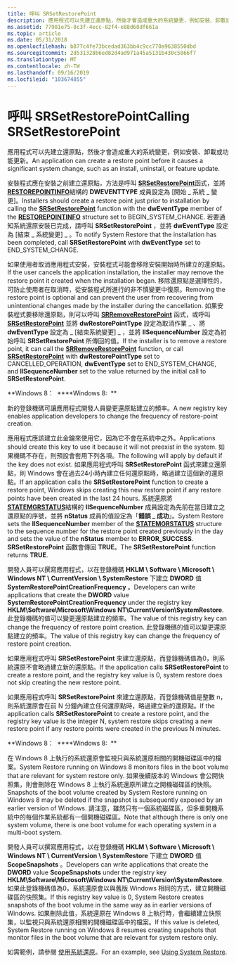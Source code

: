 ```yaml
---
title: 呼叫 SRSetRestorePoint
description: 應用程式可以先建立還原點，然後才會造成重大的系統變更，例如安裝、卸載或功能更新。
ms.assetid: 77981e75-8c3f-4ecc-82f4-e88d68df661a
ms.topic: article
ms.date: 05/31/2018
ms.openlocfilehash: b877c4fe73bcedad363bb4c9cc770a9638550dbd
ms.sourcegitcommit: 2d531328b6ed82d4ad971a45a5131b430c5866f7
ms.translationtype: MT
ms.contentlocale: zh-TW
ms.lasthandoff: 09/16/2019
ms.locfileid: "103674855"
---
```

# <a name="calling-srsetrestorepoint"></a><span data-ttu-id="f1ce6-103">呼叫 SRSetRestorePoint</span><span class="sxs-lookup"><span data-stu-id="f1ce6-103">Calling SRSetRestorePoint</span></span>

<span data-ttu-id="f1ce6-104">應用程式可以先建立還原點，然後才會造成重大的系統變更，例如安裝、卸載或功能更新。</span><span class="sxs-lookup"><span data-stu-id="f1ce6-104">An application can create a restore point before it causes a significant system change, such as an install, uninstall, or feature update.</span></span>

<span data-ttu-id="f1ce6-105">安裝程式應在安裝之前建立還原點，方法是呼叫 [**SRSetRestorePoint**](/windows/desktop/api/SRRestorePtAPI/nf-srrestoreptapi-srsetrestorepointa)函式，並將 [**RESTOREPOINTINFO**](/windows/win32/api/srrestoreptapi/ns-srrestoreptapi-restorepointinfoa)結構的 **DWEVENTTYPE** 成員設定為 [開始 \_ 系統 \_ 變更]。</span><span class="sxs-lookup"><span data-stu-id="f1ce6-105">Installers should create a restore point just prior to installation by calling the [**SRSetRestorePoint**](/windows/desktop/api/SRRestorePtAPI/nf-srrestoreptapi-srsetrestorepointa) function with the **dwEventType** member of the [**RESTOREPOINTINFO**](/windows/win32/api/srrestoreptapi/ns-srrestoreptapi-restorepointinfoa) structure set to BEGIN\_SYSTEM\_CHANGE.</span></span> <span data-ttu-id="f1ce6-106">若要通知系統還原安裝已完成，請呼叫 **SRSetRestorePoint** ，並將 **dwEventType** 設定為 [結束 \_ 系統變更] \_ 。</span><span class="sxs-lookup"><span data-stu-id="f1ce6-106">To notify System Restore that the installation has been completed, call **SRSetRestorePoint** with **dwEventType** set to END\_SYSTEM\_CHANGE.</span></span>

<span data-ttu-id="f1ce6-107">如果使用者取消應用程式安裝，安裝程式可能會移除安裝開始時所建立的還原點。</span><span class="sxs-lookup"><span data-stu-id="f1ce6-107">If the user cancels the application installation, the installer may remove the restore point it created when the installation began.</span></span> <span data-ttu-id="f1ce6-108">移除還原點是選擇性的，可防止使用者在取消時，從安裝程式所進行的非不慎變更中復原。</span><span class="sxs-lookup"><span data-stu-id="f1ce6-108">Removing the restore point is optional and can prevent the user from recovering from unintentional changes made by the installer during the cancellation.</span></span> <span data-ttu-id="f1ce6-109">如果安裝程式要移除還原點，則可以呼叫 [**SRRemoveRestorePoint**](/windows/desktop/api/SRRestorePtAPI/nf-srrestoreptapi-srremoverestorepoint) 函式，或呼叫 [**SRSetRestorePoint**](/windows/desktop/api/SRRestorePtAPI/nf-srrestoreptapi-srsetrestorepointa) 並將 **dwRestorePointType** 設定為取消作業 \_ 、將 **dwEventType** 設定為 \_ [結束系統變更] \_ ，並將 **llSequenceNumber** 設定為初始呼叫 **SRSetRestorePoint** 所傳回的值。</span><span class="sxs-lookup"><span data-stu-id="f1ce6-109">If the installer is to remove a restore point, it can call the [**SRRemoveRestorePoint**](/windows/desktop/api/SRRestorePtAPI/nf-srrestoreptapi-srremoverestorepoint) function, or call [**SRSetRestorePoint**](/windows/desktop/api/SRRestorePtAPI/nf-srrestoreptapi-srsetrestorepointa) with **dwRestorePointType** set to CANCELLED\_OPERATION, **dwEventType** set to END\_SYSTEM\_CHANGE, and **llSequenceNumber** set to the value returned by the initial call to **SRSetRestorePoint**.</span></span>

<span data-ttu-id="f1ce6-110">**Windows 8：  **</span><span class="sxs-lookup"><span data-stu-id="f1ce6-110">**Windows 8:  **</span></span>

<span data-ttu-id="f1ce6-111">新的登錄機碼可讓應用程式開發人員變更還原點建立的頻率。</span><span class="sxs-lookup"><span data-stu-id="f1ce6-111">A new registry key enables application developers to change the frequency of restore-point creation.</span></span>

<span data-ttu-id="f1ce6-112">應用程式應該建立此金鑰來使用它，因為它不會在系統中之外。</span><span class="sxs-lookup"><span data-stu-id="f1ce6-112">Applications should create this key to use it because it will not preexist in the system.</span></span> <span data-ttu-id="f1ce6-113">如果機碼不存在，則預設會套用下列各項。</span><span class="sxs-lookup"><span data-stu-id="f1ce6-113">The following will apply by default if the key does not exist.</span></span> <span data-ttu-id="f1ce6-114">如果應用程式呼叫 **SRSetRestorePoint** 函式來建立還原點，則 Windows 會在過去24小時內建立任何還原點時，略過建立這個新的還原點。</span><span class="sxs-lookup"><span data-stu-id="f1ce6-114">If an application calls the **SRSetRestorePoint** function to create a restore point, Windows skips creating this new restore point if any restore points have been created in the last 24 hours.</span></span> <span data-ttu-id="f1ce6-115">系統還原將 [**STATEMGRSTATUS**](/windows/win32/api/srrestoreptapi/ns-srrestoreptapi-statemgrstatus)結構的 **IISequenceNumber** 成員設定為先前在當日建立之還原點的序號，並將 **nStatus** 成員的值設定為「**錯誤 \_ 成功**」。</span><span class="sxs-lookup"><span data-stu-id="f1ce6-115">System Restore sets the **IISequenceNumber** member of the [**STATEMGRSTATUS**](/windows/win32/api/srrestoreptapi/ns-srrestoreptapi-statemgrstatus) structure to the sequence number for the restore point created previously in the day and sets the value of the **nStatus** member to **ERROR\_SUCCESS**.</span></span> <span data-ttu-id="f1ce6-116">**SRSetRestorePoint** 函數會傳回 **TRUE**。</span><span class="sxs-lookup"><span data-stu-id="f1ce6-116">The **SRSetRestorePoint** function returns **TRUE**.</span></span>

<span data-ttu-id="f1ce6-117">開發人員可以撰寫應用程式，以在登錄機碼 **HKLM \\ Software \\ Microsoft \\ Windows NT \\ CurrentVersion \\ SystemRestore** 下建立 **DWORD** 值 **SystemRestorePointCreationFrequency** 。</span><span class="sxs-lookup"><span data-stu-id="f1ce6-117">Developers can write applications that create the **DWORD** value **SystemRestorePointCreationFrequency** under the registry key **HKLM\\Software\\Microsoft\\Windows NT\\CurrentVersion\\SystemRestore**.</span></span> <span data-ttu-id="f1ce6-118">此登錄機碼的值可以變更還原點建立的頻率。</span><span class="sxs-lookup"><span data-stu-id="f1ce6-118">The value of this registry key can change the frequency of restore point creation.</span></span> <span data-ttu-id="f1ce6-119">此登錄機碼的值可以變更還原點建立的頻率。</span><span class="sxs-lookup"><span data-stu-id="f1ce6-119">The value of this registry key can change the frequency of restore point creation.</span></span>

<span data-ttu-id="f1ce6-120">如果應用程式呼叫 **SRSetRestorePoint** 來建立還原點，而登錄機碼值為0，則系統還原不會略過建立新的還原點。</span><span class="sxs-lookup"><span data-stu-id="f1ce6-120">If the application calls **SRSetRestorePoint** to create a restore point, and the registry key value is 0, system restore does not skip creating the new restore point.</span></span>

<span data-ttu-id="f1ce6-121">如果應用程式呼叫 **SRSetRestorePoint** 來建立還原點，而登錄機碼值是整數 n，則系統還原會在前 N 分鐘內建立任何還原點時，略過建立新的還原點。</span><span class="sxs-lookup"><span data-stu-id="f1ce6-121">If the application calls **SRSetRestorePoint** to create a restore point, and the registry key value is the integer N, system restore skips creating a new restore point if any restore points were created in the previous N minutes.</span></span>

<span data-ttu-id="f1ce6-122">**Windows 8：  **</span><span class="sxs-lookup"><span data-stu-id="f1ce6-122">**Windows 8:  **</span></span>

<span data-ttu-id="f1ce6-123">在 Windows 8 上執行的系統還原會監視只與系統還原相關的開機磁碟區中的檔案。</span><span class="sxs-lookup"><span data-stu-id="f1ce6-123">System Restore running on Windows 8 monitors files in the boot volume that are relevant for system restore only.</span></span> <span data-ttu-id="f1ce6-124">如果後續版本的 Windows 會公開快照集，則會刪除在 Windows 8 上執行系統還原所建立之開機磁碟區的快照。</span><span class="sxs-lookup"><span data-stu-id="f1ce6-124">Snapshots of the boot volume created by System Restore running on Windows 8 may be deleted if the snapshot is subsequently exposed by an earlier version of Windows.</span></span> <span data-ttu-id="f1ce6-125">請注意，雖然只有一個系統磁碟區，但多重開機系統中的每個作業系統都有一個開機磁碟區。</span><span class="sxs-lookup"><span data-stu-id="f1ce6-125">Note that although there is only one system volume, there is one boot volume for each operating system in a multi-boot system.</span></span>

<span data-ttu-id="f1ce6-126">開發人員可以撰寫應用程式，以在登錄機碼 **HKLM \\ Software \\ Microsoft \\ Windows NT \\ CurrentVersion \\ SystemRestore** 下建立 **DWORD** 值 **ScopeSnapshots** 。</span><span class="sxs-lookup"><span data-stu-id="f1ce6-126">Developers can write applications that create the **DWORD** value **ScopeSnapshots** under the registry key **HKLM\\Software\\Microsoft\\Windows NT\\CurrentVersion\\SystemRestore**.</span></span> <span data-ttu-id="f1ce6-127">如果此登錄機碼值為0，系統還原會以與舊版 Windows 相同的方式，建立開機磁碟區的快照集。</span><span class="sxs-lookup"><span data-stu-id="f1ce6-127">If this registry key value is 0, System Restore creates snapshots of the boot volume in the same way as in earlier versions of Windows.</span></span> <span data-ttu-id="f1ce6-128">如果刪除此值，系統還原在 Windows 8 上執行時，會繼續建立快照集，以監視只與系統還原相關的開機磁碟區中的檔案。</span><span class="sxs-lookup"><span data-stu-id="f1ce6-128">If this value is deleted, System Restore running on Windows 8 resumes creating snapshots that monitor files in the boot volume that are relevant for system restore only.</span></span>

<span data-ttu-id="f1ce6-129">如需範例，請參閱 [使用系統還原](using-system-restore.md)。</span><span class="sxs-lookup"><span data-stu-id="f1ce6-129">For an example, see [Using System Restore](using-system-restore.md).</span></span>

 

 




